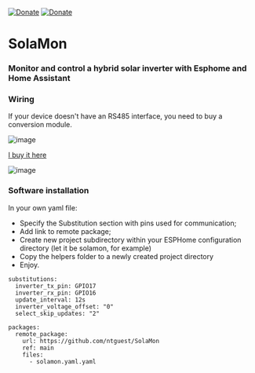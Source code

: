 [![Donate](https://img.shields.io/badge/donate-Pizza-yellow.svg)](https://www.buymeacoffee.com/ntguest)
[![Donate](https://img.shields.io/badge/donate-Yandex-blueviolet.svg)](https://yoomoney.ru/to/410011383527168)
# SolaMon
### Monitor and control a hybrid solar inverter with Esphome and Home Assistant

### Wiring

If your device doesn't have an RS485 interface, you need to buy a conversion module.

![image](https://github.com/user-attachments/assets/3af6374a-4025-4d2a-9892-c483ee2821ac)


[I buy it here](https://www.aliexpress.com/item/1005005977004769.html)


![image](https://github.com/user-attachments/assets/e97e4c5b-83d4-4d09-9261-57851b7ace93)


### Software installation

In your own yaml file:
* Specify the Substitution section with pins used for communication;
* Add link to remote package;
* Create new project subdirectory within your ESPHome configuration directory (let it be solamon, for example)
* Copy the helpers folder to a newly created project directory
* Enjoy.

  
```
substitutions:
  inverter_tx_pin: GPIO17
  inverter_rx_pin: GPIO16
  update_interval: 12s
  inverter_voltage_offset: "0"
  select_skip_updates: "2"

packages:
  remote_package:
    url: https://github.com/ntguest/SolaMon
    ref: main
    files:
      - solamon.yaml.yaml
```
